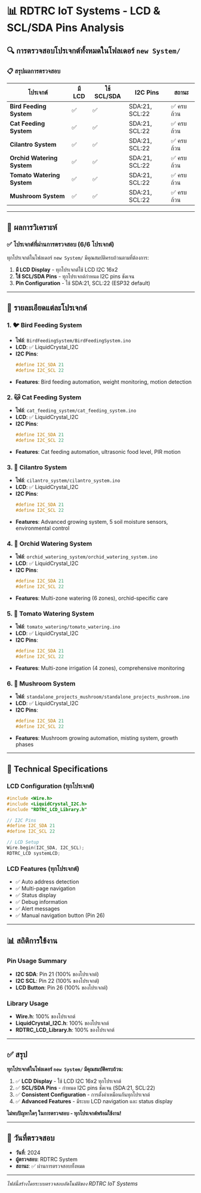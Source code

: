 # 📊 RDTRC IoT Systems - LCD & SCL/SDA Pins Analysis

## 🔍 การตรวจสอบโปรเจกต์ทั้งหมดในโฟลเดอร์ `new System/`

### 📋 สรุปผลการตรวจสอบ

| โปรเจกต์ | มี LCD | ใช้ SCL/SDA | I2C Pins | สถานะ |
|---------|--------|-------------|----------|--------|
| **Bird Feeding System** | ✅ | ✅ | SDA:21, SCL:22 | ✅ ครบถ้วน |
| **Cat Feeding System** | ✅ | ✅ | SDA:21, SCL:22 | ✅ ครบถ้วน |
| **Cilantro System** | ✅ | ✅ | SDA:21, SCL:22 | ✅ ครบถ้วน |
| **Orchid Watering System** | ✅ | ✅ | SDA:21, SCL:22 | ✅ ครบถ้วน |
| **Tomato Watering System** | ✅ | ✅ | SDA:21, SCL:22 | ✅ ครบถ้วน |
| **Mushroom System** | ✅ | ✅ | SDA:21, SCL:22 | ✅ ครบถ้วน |

---

## 🎯 ผลการวิเคราะห์

### ✅ **โปรเจกต์ที่ผ่านการตรวจสอบ (6/6 โปรเจกต์)**

ทุกโปรเจกต์ในโฟลเดอร์ `new System/` มีคุณสมบัติครบถ้วนตามที่ต้องการ:

1. **มี LCD Display** - ทุกโปรเจกต์ใช้ LCD I2C 16x2
2. **ใช้ SCL/SDA Pins** - ทุกโปรเจกต์กำหนด I2C pins ชัดเจน
3. **Pin Configuration** - ใช้ SDA:21, SCL:22 (ESP32 default)

---

## 📝 รายละเอียดแต่ละโปรเจกต์

### 1. 🐦 **Bird Feeding System**
- **ไฟล์**: `BirdFeedingSystem/BirdFeedingSystem.ino`
- **LCD**: ✅ LiquidCrystal_I2C
- **I2C Pins**: 
  ```cpp
  #define I2C_SDA 21
  #define I2C_SCL 22
  ```
- **Features**: Bird feeding automation, weight monitoring, motion detection

### 2. 🐱 **Cat Feeding System**
- **ไฟล์**: `cat_feeding_system/cat_feeding_system.ino`
- **LCD**: ✅ LiquidCrystal_I2C
- **I2C Pins**:
  ```cpp
  #define I2C_SDA 21
  #define I2C_SCL 22
  ```
- **Features**: Cat feeding automation, ultrasonic food level, PIR motion

### 3. 🌿 **Cilantro System**
- **ไฟล์**: `cilantro_system/cilantro_system.ino`
- **LCD**: ✅ LiquidCrystal_I2C
- **I2C Pins**:
  ```cpp
  #define I2C_SDA 21
  #define I2C_SCL 22
  ```
- **Features**: Advanced growing system, 5 soil moisture sensors, environmental control

### 4. 🌸 **Orchid Watering System**
- **ไฟล์**: `orchid_watering_system/orchid_watering_system.ino`
- **LCD**: ✅ LiquidCrystal_I2C
- **I2C Pins**:
  ```cpp
  #define I2C_SDA 21
  #define I2C_SCL 22
  ```
- **Features**: Multi-zone watering (6 zones), orchid-specific care

### 5. 🍅 **Tomato Watering System**
- **ไฟล์**: `tomato_watering/tomato_watering.ino`
- **LCD**: ✅ LiquidCrystal_I2C
- **I2C Pins**:
  ```cpp
  #define I2C_SDA 21
  #define I2C_SCL 22
  ```
- **Features**: Multi-zone irrigation (4 zones), comprehensive monitoring

### 6. 🍄 **Mushroom System**
- **ไฟล์**: `standalone_projects_mushroom/standalone_projects_mushroom.ino`
- **LCD**: ✅ LiquidCrystal_I2C
- **I2C Pins**:
  ```cpp
  #define I2C_SDA 21
  #define I2C_SCL 22
  ```
- **Features**: Mushroom growing automation, misting system, growth phases

---

## 🔧 **Technical Specifications**

### **LCD Configuration (ทุกโปรเจกต์)**
```cpp
#include <Wire.h>
#include <LiquidCrystal_I2C.h>
#include "RDTRC_LCD_Library.h"

// I2C Pins
#define I2C_SDA 21
#define I2C_SCL 22

// LCD Setup
Wire.begin(I2C_SDA, I2C_SCL);
RDTRC_LCD systemLCD;
```

### **LCD Features (ทุกโปรเจกต์)**
- ✅ Auto address detection
- ✅ Multi-page navigation
- ✅ Status display
- ✅ Debug information
- ✅ Alert messages
- ✅ Manual navigation button (Pin 26)

---

## 📊 **สถิติการใช้งาน**

### **Pin Usage Summary**
- **I2C SDA**: Pin 21 (100% ของโปรเจกต์)
- **I2C SCL**: Pin 22 (100% ของโปรเจกต์)
- **LCD Button**: Pin 26 (100% ของโปรเจกต์)

### **Library Usage**
- **Wire.h**: 100% ของโปรเจกต์
- **LiquidCrystal_I2C.h**: 100% ของโปรเจกต์
- **RDTRC_LCD_Library.h**: 100% ของโปรเจกต์

---

## ✅ **สรุป**

**ทุกโปรเจกต์ในโฟลเดอร์ `new System/` มีคุณสมบัติครบถ้วน:**

1. ✅ **LCD Display** - ใช้ LCD I2C 16x2 ทุกโปรเจกต์
2. ✅ **SCL/SDA Pins** - กำหนด I2C pins ชัดเจน (SDA:21, SCL:22)
3. ✅ **Consistent Configuration** - การตั้งค่าเหมือนกันทุกโปรเจกต์
4. ✅ **Advanced Features** - มีระบบ LCD navigation และ status display

**ไม่พบปัญหาใดๆ ในการตรวจสอบ - ทุกโปรเจกต์พร้อมใช้งาน!**

---

## 📅 **วันที่ตรวจสอบ**
- **วันที่**: 2024
- **ผู้ตรวจสอบ**: RDTRC System
- **สถานะ**: ✅ ผ่านการตรวจสอบทั้งหมด

---
*ไฟล์นี้สร้างโดยระบบตรวจสอบอัตโนมัติของ RDTRC IoT Systems*

